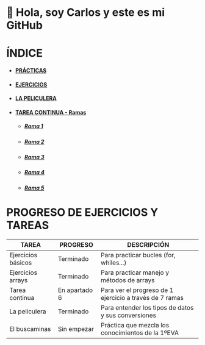 #  👋 Hola, soy Carlos y este es mi GitHub 
# ÍNDICE
- #### [PRÁCTICAS](https://github.com/MallenDAW/DWECMallen/tree/main/00_PRACTICAS)
- #### [EJERCICIOS](https://github.com/MallenDAW/DWECMallen/tree/main/00_EJERCICIOS)
- #### [LA PELICULERA](https://github.com/MallenDAW/DWECMallen/blob/main/01_UT1/04_Estructuras_Control/Ejercicios/01_Ejer1_LaPeliculera.html)
- #### [TAREA CONTINUA - Ramas](https://github.com/MallenDAW/DWECMallen/branches)
  - ##### [Rama 1](https://github.com/MallenDAW/DWECMallen/blob/TareaContinua1/01_UT1/02_Variables/EjerciciosBranch/01_Lista.html)   
  - ##### [Rama 2](https://github.com/MallenDAW/DWECMallen/blob/TareaContinua2/01_UT1/02_Variables/EjerciciosBranch/01_Lista.html)   
  - ##### [Rama 3](https://github.com/MallenDAW/DWECMallen/blob/TareaContinua3/01_UT1/02_Variables/EjerciciosBranch/01_Lista.html)   
  - ##### [Rama 4](https://github.com/MallenDAW/DWECMallen/blob/TareaContinua4/01_UT1/02_Variables/EjerciciosBranch/01_Lista.html)   
  - ##### [Rama 5](https://github.com/MallenDAW/DWECMallen/blob/TareaContinua5/01_UT1/02_Variables/EjerciciosBranch/01_Lista.html)   
# PROGRESO DE EJERCICIOS Y TAREAS
<!--
| [Prácticas](https://github.com/MallenDAW/DWECMallen/tree/main/00_PRACTICAS) | [**Ejercicios Básicos.**](https://github.com/SanRup/dwec/tree/main/EjerciciosAulaVirtual/EjerciciosBasicos) | [**Tarea Continua** (Branches)](https://github.com/SanRup/dwec/branches/yours) |
|:---| :---         |     :---      |
|<ul><li> [x] [101](https://github.com/MallenDAW/DWECMallen/tree/main/00_PRACTICAS/101CMS) </li></ul> | <ul><li> - [x] [Ejercicio 1](https://github.com/SanRup/dwec/blob/main/EjerciciosAulaVirtual/EjerciciosBasicos/ejerciciosBasicos01.html)</li></ul> | <ul><li> - [x] [Tarea Continua 1](https://github.com/SanRup/dwec/tree/tareaContinua1/Pr%C3%A1cticas/TareaContinua)</li></ul> | 
|<ul><li> [ ] [102](https://github.com/MallenDAW/DWECMallen/tree/main/00_PRACTICAS/102CMS) </li></ul>| <ul><li> - [x] [Ejercicio 2](https://github.com/SanRup/dwec/blob/main/EjerciciosAulaVirtual/EjerciciosBasicos/ejerciciosBasicos02.html)</li></ul> | <ul><li> - [x] [Tarea Continua 2](https://github.com/SanRup/dwec/tree/tareaContinua2/Pr%C3%A1cticas/TareaContinua)</li></ul> |
|| <ul><li> - [x] [Ejercicio 3](https://github.com/SanRup/dwec/blob/main/EjerciciosAulaVirtual/EjerciciosBasicos/ejerciciosBasicos03.html)</li></ul> | <ul><li> - [x] [Tarea Continua 3](https://github.com/SanRup/dwec/tree/tareaContinua3/Pr%C3%A1cticas/TareaContinua)</li></ul> |
|| <ul><li> - [x] [Ejercicio 4](https://github.com/SanRup/dwec/blob/main/EjerciciosAulaVirtual/EjerciciosBasicos/ejerciciosBasicos04.html)</li></ul> | <ul><li> - [x] [Tarea Continua 4](https://github.com/SanRup/dwec/tree/tareaContinua4/Pr%C3%A1cticas/TareaContinua)</li></ul> |
|| <ul><li> - [x] [Ejercicio 5](https://github.com/SanRup/dwec/blob/main/EjerciciosAulaVirtual/EjerciciosBasicos/ejerciciosBasicos05.html)</li></ul> | <ul><li> - [x] [Tarea Continua 5](https://github.com/SanRup/dwec/tree/tareaContinua5/Pr%C3%A1cticas/TareaContinua)</li></ul> |
|| <ul><li> - [x] [Ejercicio 6](https://github.com/SanRup/dwec/blob/main/EjerciciosAulaVirtual/EjerciciosBasicos/ejerciciosBasicos06.html)</li></ul> | <ul><li> - [x] [Tarea Continua 6](https://github.com/SanRup/dwec/tree/tareaContinua6/Pr%C3%A1cticas/TareaContinua)</li></ul> |
|| <ul><li> - [x] [Ejercicio 7](https://github.com/SanRup/dwec/blob/main/EjerciciosAulaVirtual/EjerciciosBasicos/ejerciciosBasicos07.html)</li></ul> | <ul><li> - [x] [Tarea Continua 7](https://github.com/SanRup/dwec/tree/tareaContinua7/Pr%C3%A1cticas/TareaContinua)</li></ul> |
|| <ul><li> - [x] [Ejercicio 8](https://github.com/SanRup/dwec/blob/main/EjerciciosAulaVirtual/EjerciciosBasicos/ejerciciosBasicos08.html)</li></ul> | |
|| <ul><li> - [x] [Ejercicio 9](https://github.com/SanRup/dwec/blob/main/EjerciciosAulaVirtual/EjerciciosBasicos/ejerciciosBasicos09.html)</li></ul> ||
|| <ul><li> - [x] [Ejercicio 9](https://github.com/SanRup/dwec/blob/main/EjerciciosAulaVirtual/EjerciciosBasicos/ejerciciosBasicos09.html)</li></ul> ||
|| <ul><li> - [x] [Ejercicio 10](https://github.com/SanRup/dwec/blob/main/EjerciciosAulaVirtual/EjerciciosBasicos/ejerciciosBasicos10.html)</li></ul> ||

-->

<table>
  <thead>
    <tr>
      <th>TAREA</th>
      <th>PROGRESO</th>
      <th>DESCRIPCIÓN</th>
    </tr>
  </thead>
  <tbody>
    <tr>
      <td>Ejercicios básicos</td>
      <td>Terminado</td>
      <td>Para practicar bucles (for, whiles...)</td>
    </tr>
    <tr>
      <td>Ejercicios arrays</td>
       <td>Terminado</td>
      <td>Para practicar manejo y métodos de arrays </td>
    </tr>
    <tr>
      <td>Tarea continua</td>
       <td>En apartado 6</td> 
      <td>Para ver el progreso de 1 ejercicio a través de 7 ramas</td>
    </tr>
    <tr>
      <td>La peliculera</td>
       <td>Terminado</td> 
      <td>Para entender los tipos de datos y sus conversiones</td>
    </tr>
    <tr>
      <td>El buscaminas</td>
       <td>Sin empezar</td> 
      <td>Práctica que mezcla los conocimientos de la 1ºEVA</td>
    </tr>
  </tbody>
</table>
<!---
MallenDAW/MallenDAW is a ✨ special ✨ repository because its `README.md` (this file) appears on your GitHub profile.
You can click the Preview link to take a look at your changes.
--->
